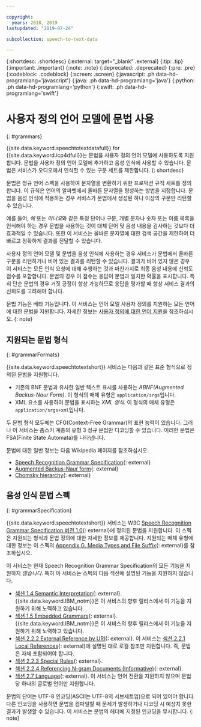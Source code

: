 ```yaml
---

copyright:
  years: 2018, 2019
lastupdated: "2019-07-24"

subcollection: speech-to-text-data

---
```


{:shortdesc: .shortdesc}
{:external: target="_blank" .external}
{:tip: .tip}
{:important: .important}
{:note: .note}
{:deprecated: .deprecated}
{:pre: .pre}
{:codeblock: .codeblock}
{:screen: .screen}
{:javascript: .ph data-hd-programlang='javascript'}
{:java: .ph data-hd-programlang='java'}
{:python: .ph data-hd-programlang='python'}
{:swift: .ph data-hd-programlang='swift'}

# 사용자 정의 언어 모델에 문법 사용
{: #grammars}

{{site.data.keyword.speechtotextdatafull}} for {{site.data.keyword.icp4dfull}}는 문법을 사용자 정의 언어 모델에 사용하도록 지원합니다. 문법을 사용자 정의 언어 모델에 추가하고 음성 인식에 사용할 수 있습니다. 문법은 서비스가 오디오에서 인식할 수 있는 구문 세트를 제한합니다.
{: shortdesc}

문법은 정규 언어 스펙을 사용하여 문자열을 변환하기 위한 프로덕션 규칙 세트를 정의합니다. 이 규칙은 언어의 알파벳에서 올바른 문자열을 형성하는 방법을 지정합니다. 문법을 음성 인식에 적용하는 경우 서비스가 문법에서 생성된 하나 이상의 구문만 리턴할 수 있습니다.

예를 들어, *예* 또는 *아니오*와 같은 특정 단어나 구문, 개별 문자나 숫자 또는 이름 목록을 인식해야 하는 경우 문법을 사용하는 것이 대체 단어 및 음성 내용을 검사하는 것보다 더 효과적일 수 있습니다. 또한 이 서비스는 올바른 문자열에 대한 검색 공간을 제한하여 더 빠르고 정확하게 결과를 전달할 수 있습니다.

사용자 정의 언어 모델 및 문법을 음성 인식에 사용하는 경우 서비스가 문법에서 올바른 구문을 리턴하거나 비어 있는 결과를 리턴할 수 있습니다. 결과가 비어 있지 않은 경우 이 서비스는 모든 인식 요청에 대해 수행하는 것과 마찬가지로 최종 음성 내용에 신뢰도 점수를 포함합니다. 문법의 경우 이 점수는 응답이 문법과 일치한 확률을 표시합니다. 특히 단순 문법의 경우 거짓 긍정이 항상 가능하므로 응답을 평가할 때 항상 서비스 결과의 신뢰도를 고려해야 합니다.

문법 기능은 베타 기능입니다. 이 서비스는 언어 모델 사용자 정의를 지원하는 모든 언어에 대한 문법을 지원합니다. 자세한 정보는 [사용자 정의에 대한 언어 지원](/docs/services/speech-to-text-data?topic=speech-to-text-data-customization#languageSupport)을 참조하십시오.
{: note}

## 지원되는 문법 형식
{: #grammarFormats}

{{site.data.keyword.speechtotextshort}} 서비스는 다음과 같은 표준 형식으로 정의된 문법을 지원합니다.

-   기존의 BNF 문법과 유사한 일반 텍스트 표시를 사용하는 *ABNF(Augmented Backus-Naur Form)*. 이 형식의 매체 유형은 `application/srgs`입니다.
-   XML 요소를 사용하여 문법을 표시하는 *XML 양식*. 이 형식의 매체 유형은 `application/srgs+xml`입니다.

두 문법 형식 모두에는 CFG(Context-Free Grammar)의 표현 능력이 있습니다. 그러나 이 서비스는 촘스키 계층의 유형 3 정규 문법만 디코딩할 수 있습니다. 이러한 문법은 FSA(Finite State Automata)를 나타냅니다.

문법에 대한 일반 정보는 다음 Wikipedia 페이지를 참조하십시오.

-   [Speech Recognition Grammar Specification](https://wikipedia.org/wiki/Speech_Recognition_Grammar_Specification){: external}
-   [Augmented Backus-Naur form](https://wikipedia.org/wiki/Augmented_Backus%E2%80%93Naur_form){: external}
-   [Chomsky hierarchy](https://wikipedia.org/wiki/Chomsky_hierarchy){: external}

## 음성 인식 문법 스펙
{: #grammarSpecification}

{{site.data.keyword.speechtotextshort}} 서비스는 W3C [Speech Recognition Grammar Specification 버전 1.0](https://www.w3.org/TR/speech-grammar/){: external}에 정의된 문법을 지원합니다. 이 스펙은 지원되는 형식과 문법 정의에 대한 자세한 정보를 제공합니다. 지원되는 매체 유형에 대한 정보는 이 스펙의 [Appendix G. Media Types and File Suffix](https://www.w3.org/TR/speech-grammar/#AppG){: external}를 참조하십시오.

이 서비스는 현재 Speech Recognition Grammar Specification의 모든 기능을 지원하지 *않습니다*. 특히 이 서비스는 스펙의 다음 섹션에 설명된 기능을 지원하지 않습니다.

-   [섹션 1.4 Semantic Interpretation](https://www.w3.org/TR/speech-grammar/#S1.4){: external}. {{site.data.keyword.IBM_notm}}은 이 서비스의 향후 릴리스에서 이 기능을 지원하기 위해 노력하고 있습니다.
-   [섹션 1.5 Embedded Grammars](https://www.w3.org/TR/speech-grammar/#S1.5){: external}. {{site.data.keyword.IBM_notm}}은 이 서비스의 향후 릴리스에서 이 기능을 지원하기 위해 노력하고 있습니다.
-   [섹션 2.2.2 External Reference by URI](https://www.w3.org/TR/speech-grammar/#S2.2.2){: external}. 이 서비스는 [섹션 2.2.1 Local References](https://www.w3.org/TR/speech-grammar/#S2.2.1){: external}에 설명된 대로 로컬 참조만 지원합니다. 즉, 문법은 자체 포함되어야 합니다.
-   [섹션 2.2.3 Special Rules](https://www.w3.org/TR/speech-grammar/#S2.2.3){: external}.
-   [섹션 2.2.4 Referencing N-gram Documents (Informative)](https://www.w3.org/TR/speech-grammar/#S2.2.4){: external}.
-   [섹션 2.7 Language](https://www.w3.org/TR/speech-grammar/#S2.7){: external}. 이 서비스는 언어 전환을 지원하지 않으며 문법당 하나의 글로벌 언어만 지원합니다.

문법의 단어는 UTF-8 인코딩(ASCII는 UTF-8의 서브세트임)으로 되어 있어야 합니다. 다른 인코딩을 사용하면 문법을 컴파일할 때 문제가 발생하거나 디코딩 시 예상치 못한 결과가 발생할 수 있습니다. 이 서비스는 문법의 헤더에 지정된 인코딩을 무시합니다.
{: note}
